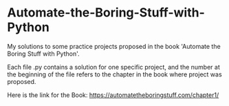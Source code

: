 # Automate-the-Boring-Stuff-with-Python
My solutions to some practice projects proposed in the book 'Automate the Boring Stuff with Python'.

Each file .py contains a solution for one specific project, and the number at the beginning of the 
file refers to the chapter in the book where project was proposed.

Here is the link for the Book:
https://automatetheboringstuff.com/chapter1/


